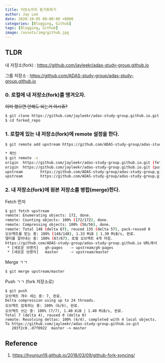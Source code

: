 ```yaml
---
title: 저장소끼리 동기화하기
author: Jay Lee
date: 2020-10-05 00:00:00 +0800
categories: [Blogging, Github]
tags: [Blogging, Github]
image: /assets/img/github.jpg
---
```


## TLDR

내 저장소(fork) : https://github.com/jayleekr/adas-study-group.github.io

그룹 저장소 : https://github.com/ADAS-study-group/adas-study-group.github.io

### 0. 로컬에 내 저장소(fork)를 땡겨오자.

~~이미 했으면 안해도 되는거 아시쥬?~~

``` sh
$ git clone https://github.com/jayleekr/adas-study-group.github.io.git forked_repo
$ cd forked_repo
```

### 1. 로컬에 있는 내 저장소(fork)에 remote 설정을 한다.

``` sh
$ git remote add upstream https://github.com/ADAS-study-group/adas-study-group.github.io.git

* 확인
$ git remote -v
origin  https://github.com/jayleekr/adas-study-group.github.io.git (fetch)
origin  https://github.com/jayleekr/adas-study-group.github.io.git (push)
upstream        https://github.com/ADAS-study-group/adas-study-group.github.io.git (fetch)
upstream        https://github.com/ADAS-study-group/adas-study-group.github.io.git (push)
```

### 2. 내 저장소(fork)에 원본 저장소를 병합(merge)한다.

Fetch 먼저

``` sh
$ git fetch upstream
remote: Enumerating objects: 172, done.
remote: Counting objects: 100% (172/172), done.
remote: Compressing objects: 100% (56/56), done.
remote: Total 148 (delta 67), reused 135 (delta 57), pack-reused 0
오브젝트를 받는 중: 100% (148/148), 1.33 MiB | 1.30 MiB/s, 완료.
델타를 알아내는 중: 100% (67/67), 로컬 오브젝트 4개 마침.
https://github.com/ADAS-study-group/adas-study-group.github.io URL에서
 * [새로운 브랜치]   gh-pages   -> upstream/gh-pages
 * [새로운 브랜치]   master     -> upstream/master
``` 

Merge ㄱㄱ

``` sh
$ git merge upstream/master
```

Push ㄱㄱ (fork 저장소로)

``` 
$ git push
오브젝트 개수 세는 중: 7, 완료.
Delta compression using up to 24 threads.
오브젝트 압축하는 중: 100% (6/6), 완료.
오브젝트 쓰는 중: 100% (7/7), 1.40 KiB | 1.40 MiB/s, 완료.
Total 7 (delta 4), reused 0 (delta 0)
remote: Resolving deltas: 100% (4/4), completed with 4 local objects.
To https://github.com/jayleekr/adas-study-group.github.io.git
   203f2c0..d7f0922  master -> master
```

## Reference

1. https://hyunjun19.github.io/2018/03/09/github-fork-syncing/